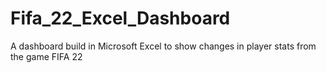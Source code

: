 # Fifa_22_Excel_Dashboard

A dashboard build in Microsoft Excel to show changes in player stats from the game FIFA 22
